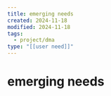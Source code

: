 ```yaml
---
title: emerging needs
created: 2024-11-18
modified: 2024-11-18
tags:
  - project/dma
type: "[[user need]]"
---
```

# emerging needs
